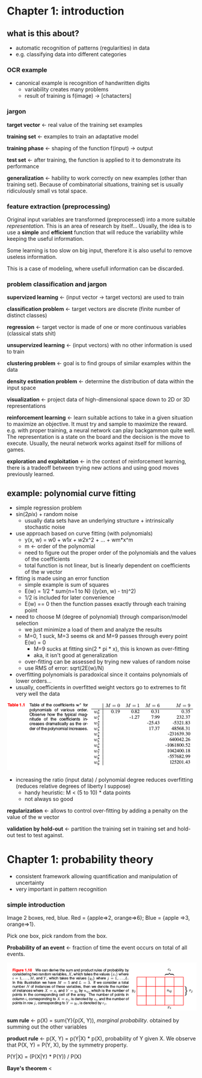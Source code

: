 # Chapter 1: introduction


## what is this about?


- automatic recognition of patterns (regularities) in data
- e.g. classifying data into different categories


### OCR example


- canonical example is recognition of handwritten digits
    - variability creates many problems
    - result of training is f(image) -> [chatacters]


### jargon


**target vector** <- real value of the training set examples

**training set** <- examples to train an adaptative model

**training phase** <- shaping of the function f(input) -> output

**test set** <- after training, the function is applied to it to demonstrate its performance

**generalization** <- hability to work correctly on new examples (other than training set).
Because of combinatorial situations, training set is usually ridiculously small vs total space.


### feature extraction (preprocessing)


Original input variables are transformed (preprocessed) into a more suitable *representation*.
This is an area of research by itself... Usually, the idea is to use a **simple** and **efficient**
function that will reduce the variability while keeping the useful information.

Some learning is too slow on big input, therefore it is also useful to remove useless information.

This is a case of modeling, where usefull information can be discarded.


### problem classification and jargon

**supervized learning** <- (input vector -> target vectors) are used to train

**classification problem** <- target vectors are discrete (finite number of distinct classes)

**regression** <- target vector is made of one or more continuous variables (classical stats shit)

**unsupervized learning** <- (input vectors) with no other information is used to train

**clustering problem** <- goal is to find groups of similar examples within the data

**density estimation problem** <- determine the distribution of data within the input space

**visualization** <- project data of high-dimensional space down to 2D or 3D representations

**reinforcement learning** <- learn suitable actions to take in a given
situation to maximize an objective. It must try and sample to maximize the
reward. e.g. with proper training, a neural network can play backgammon
quite well. The representation is a state on the board and the decision is
the move to execute. Usually, the neural network works against itself
for millions of games.

**exploration and exploitation** <- in the context of reinforcement learning,
there is a tradeoff between trying new actions and using good moves previously
learned.


## example: polynomial curve fitting

- simple regression problem
- sin(2*pi*x) + random noise
    - usually data sets have an underlying structure + intrinsically stochastic noise
- use approach based on curve fitting (with polynomials)
    - y(x, w) = w0 + w1*x + w2*x^2 + ... + wm*x^m
    - m <- order of the polynomial
    - need to figure out the proper order of the polynomials and the values of the coefficients
    - total function is not linear, but is linearly dependent on coefficients of the w vector
- fitting is made using an error function
    - simple example is sum of squares
    - E(w) = 1/2 * sum{n=1 to N} ((y(xn, w) - tn)^2)
    - 1/2 is included for later convenience
    - E(w) == 0 then the function passes exactly through each training point
- need to choose M (degree of polynomial) through comparison/model selection
    - we just minimize a load of them and analyze the results
    - M=0, 1 suck, M=3 seems ok and M=9 passes through every point E(w) = 0
      - M=9 sucks at fitting sin(2 * pi * x), this is known as over-fitting
      - aka, it isn't good at generalization
    - over-fitting can be assessed by trying new values of random noise
    - use RMS of error: sqrt(2E(w)/N)
- overfitting polynomials is paradoxical since it contains polynomials of lower orders...
- usually, coefficients in overfitted weight vectors go to extremes to fit very well the data


![](images/table_1_1.png)


- increasing the ratio (input data) / polynomial degree reduces overfitting (reduces relative degrees of liberty I suppose)
    - handy heuristic: M < (5 to 10) * data points
    - not always so good

**regularization** <- allows to control over-fitting by adding a penalty on the value of the w vector

**validation by hold-out** <- partition the training set in training set and hold-out test
to test against.



# Chapter 1: probability theory


- consistent framework allowing quantification and manipulation of uncertainty
- very important in pattern recognition


### simple introduction

Image 2 boxes, red, blue. Red = {apple=>2, orange=>6}; Blue = {apple =>3, orange=>1}.

Pick one box, pick random from the box.

**Probability of an event** <- fraction of time the event occurs on total of all events.


![](images/fig_1_10.png)

**sum rule** <- p(X) = sum{Y}(p(X, Y)), *marginal probability*. obtained by summing out
the other variables

**product rule** <- p(X, Y) = p(Y|X) * p(X), probability of Y given X. We observe that
P(X, Y) = P(Y, X), by the symmetry property.

P(Y|X) = (P(X|Y) * P(Y)) / P(X)


**Baye's theorem** <






